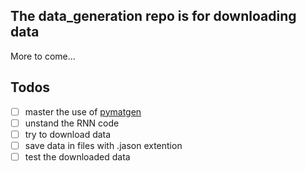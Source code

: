 ## The data_generation repo is for downloading data

More to come...

## Todos

- [ ] master the use of [pymatgen](https://pymatgen.org/)
- [ ] unstand the RNN code 
- [ ] try to download data
- [ ] save data in files with .jason extention
- [ ] test the downloaded data
